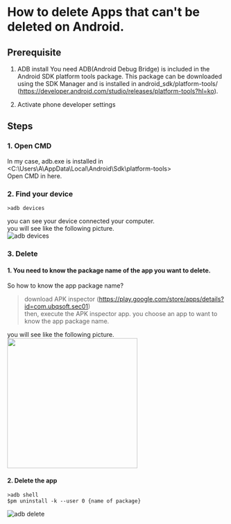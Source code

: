 # How to delete Apps that can't be deleted on Android.

## Prerequisite
1. ADB install
You need ADB(Android Debug Bridge) is included in the Android SDK platform tools package. This package can be downloaded using the SDK Manager and is installed in android_sdk/platform-tools/ (<https://developer.android.com/studio/releases/platform-tools?hl=ko>).  

2. Activate phone developer settings

## Steps
### 1. Open CMD
In my case, adb.exe is installed in <C:\Users\A\AppData\Local\Android\Sdk\platform-tools>  
Open CMD in here.

### 2. Find your device
```>adb devices```  

you can see your device connected your computer.  
you will see like the following picture.  
![adb devices](https://user-images.githubusercontent.com/34882947/75626690-f5b71200-5c0c-11ea-9e33-7a397aacc4df.JPG)

### 3. Delete
#### 1. You need to know the package name of the app you want to delete.
So how to know the app package name?
> download APK inspector (<https://play.google.com/store/apps/details?id=com.ubqsoft.sec01>)  
> then, execute the APK inspector app. you choose an app to want to know the app package name.  

you will see like the following picture.  
<img src="https://user-images.githubusercontent.com/34882947/75626713-43337f00-5c0d-11ea-8280-fa1c17a3605d.JPG" width="300"/>

#### 2. Delete the app
```
>adb shell
$pm uninstall -k --user 0 {name of package}
```
![adb delete](https://user-images.githubusercontent.com/34882947/75626796-f308ec80-5c0d-11ea-9026-76acc00302ca.JPG)